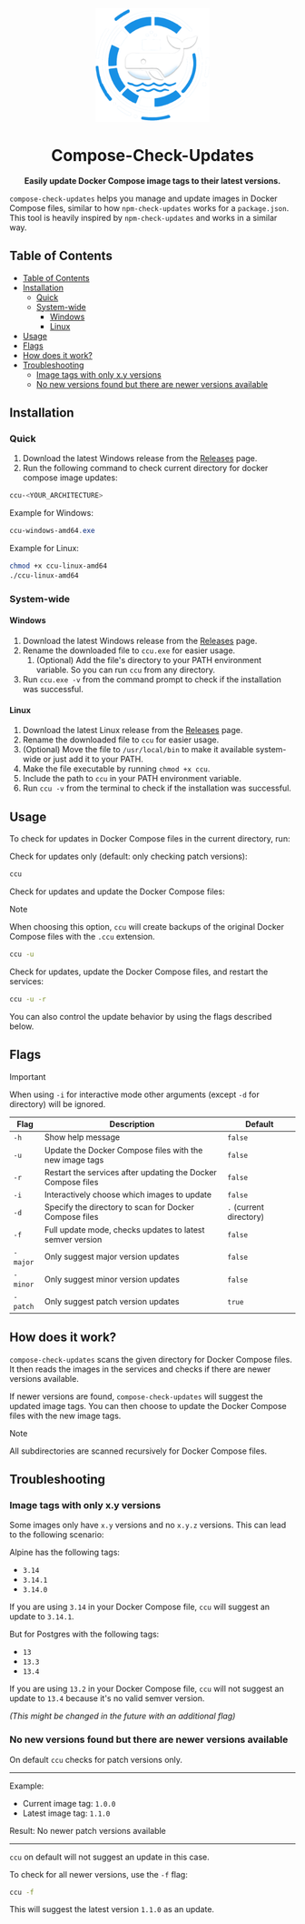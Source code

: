<p align="center">
  <img src="./logo.png" alt="Beschrapi Logo" width="200">
</p>

<h1 align="center">Compose-Check-Updates</h1>

<p align="center">
  <strong>
Easily update Docker Compose image tags to their latest versions.
  </strong>
</p>

`compose-check-updates` helps you manage and update images in Docker Compose files, similar to how `npm-check-updates` works for a `package.json`. This tool is heavily inspired by `npm-check-updates` and works in a similar way.


## Table of Contents

- [Table of Contents](#table-of-contents)
- [Installation](#installation)
  - [Quick](#quick)
  - [System-wide](#system-wide)
    - [Windows](#windows)
    - [Linux](#linux)
- [Usage](#usage)
- [Flags](#flags)
- [How does it work?](#how-does-it-work)
- [Troubleshooting](#troubleshooting)
  - [Image tags with only x.y versions](#image-tags-with-only-xy-versions)
  - [No new versions found but there are newer versions available](#no-new-versions-found-but-there-are-newer-versions-available)

## Installation

### Quick 

1. Download the latest Windows release from the [Releases](https://github.com/Padi2312/compose-check-updates/releases) page.
2. Run the following command to check current directory for docker compose image updates:
```bash
ccu-<YOUR_ARCHITECTURE>
```

Example for Windows:
```ps1
ccu-windows-amd64.exe
```

Example for Linux:
```bash
chmod +x ccu-linux-amd64
./ccu-linux-amd64
```

### System-wide

#### Windows

1. Download the latest Windows release from the [Releases](https://github.com/Padi2312/compose-check-updates/releases) page.
2. Rename the downloaded file to `ccu.exe` for easier usage.
   1. (Optional) Add the file's directory to your PATH environment variable. So you can run `ccu` from any directory.
3. Run `ccu.exe -v` from the command prompt to check if the installation was successful.


#### Linux

1. Download the latest Linux release from the [Releases](https://github.com/Padi2312/compose-check-updates/releases) page.
2. Rename the downloaded file to `ccu` for easier usage.
  1. (Optional) Move the file to `/usr/local/bin` to make it available system-wide or just add it to your PATH.
3. Make the file executable by running `chmod +x ccu`.
4. Include the path to `ccu` in your PATH environment variable. 
5. Run `ccu -v` from the terminal to check if the installation was successful.


## Usage

To check for updates in Docker Compose files in the current directory, run:

Check for updates only (default: only checking patch versions):

```bash
ccu
```

Check for updates and update the Docker Compose files:

>[!NOTE]
>When choosing this option, `ccu` will create backups of the original Docker Compose files with the `.ccu` extension.

```bash
ccu -u
```

Check for updates, update the Docker Compose files, and restart the services:

```bash
ccu -u -r
```

You can also control the update behavior by using the flags described below. 

## Flags

> [!IMPORTANT]
> When using `-i` for interactive mode other arguments (except `-d` for directory) will be ignored.


| Flag     | Description                                                  | Default                 |
| -------- | ------------------------------------------------------------ | ----------------------- |
| `-h`     | Show help message                                            | `false`                 |
| `-u`     | Update the Docker Compose files with the new image tags      | `false`                 |
| `-r`     | Restart the services after updating the Docker Compose files | `false`                 |
| `-i`     | Interactively choose which images to update                  | `false`                 |
| `-d`     | Specify the directory to scan for Docker Compose files       | `.` (current directory) |
| `-f`     | Full update mode, checks updates to latest semver version    | `false`                 |
| `-major` | Only suggest major version updates                           | `false`                 |
| `-minor` | Only suggest minor version updates                           | `false`                 |
| `-patch` | Only suggest patch version updates                           | `true`                  |


## How does it work?

`compose-check-updates` scans the given directory for Docker Compose files. It then reads the images in the services and checks if there are newer versions available.

If newer versions are found, `compose-check-updates` will suggest the updated image tags. You can then choose to update the Docker Compose files with the new image tags.

> [!NOTE]
> All subdirectories are scanned recursively for Docker Compose files.

## Troubleshooting

### Image tags with only x.y versions

Some images only have `x.y` versions and no `x.y.z` versions. 
This can lead to the following scenario:

Alpine has the following tags:
- `3.14`
- `3.14.1`
- `3.14.0`

If you are using `3.14` in your Docker Compose file, `ccu` will suggest an update to `3.14.1`.

But for Postgres with the following tags:
- `13`
- `13.3`
- `13.4`

If you are using `13.2` in your Docker Compose file, `ccu` will not suggest an update to `13.4` because it's no valid semver version.

_(This might be changed in the future with an additional flag)_

### No new versions found but there are newer versions available

On default `ccu` checks for patch versions only. 

---

Example:
- Current image tag: `1.0.0`
- Latest image tag: `1.1.0`

Result: No newer patch versions available

---

`ccu` on default will not suggest an update in this case. 

To check for all newer versions, use the `-f` flag:
  
```bash 
ccu -f
```

This will suggest the latest version `1.1.0` as an update.